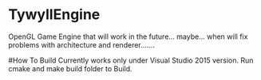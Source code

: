 # TywyllEngine
OpenGL Game Engine  that will work in the future... maybe... when will fix problems with architecture and renderer.......




#How To Build
Currently works only under Visual Studio 2015 version.
Run cmake and make build folder to Build.



